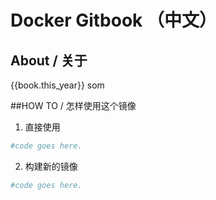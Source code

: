# Docker Gitbook （中文）



## About / 关于

{{book.this_year}} som

##HOW TO / 怎样使用这个镜像

1. 直接使用

```bash
#code goes here.

```

2. 构建新的镜像

```bash
#code goes here.

```
